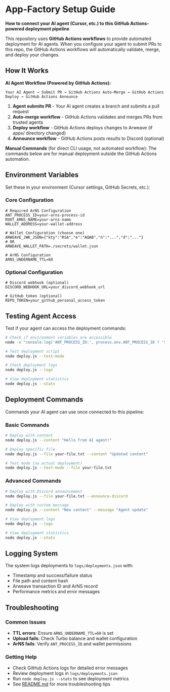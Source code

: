 # App-Factory Setup Guide

**How to connect your AI agent (Cursor, etc.) to this GitHub Actions-powered deployment pipeline**

This repository uses **GitHub Actions workflows** to provide automated deployment for AI agents. When you configure your agent to submit PRs to this repo, the GitHub Actions workflows will automatically validate, merge, and deploy your changes.

## How It Works

**AI Agent Workflow (Powered by GitHub Actions):**
```
Your AI Agent → Submit PR → GitHub Actions Auto-Merge → GitHub Actions Deploy → GitHub Actions Announce
```

1. **Agent submits PR** - Your AI agent creates a branch and submits a pull request
2. **Auto-merge workflow** - GitHub Actions validates and merges PRs from trusted agents
3. **Deploy workflow** - GitHub Actions deploys changes to Arweave (if apps/ directory changed)
4. **Announce workflow** - GitHub Actions posts results to Discord (optional)

**Manual Commands** (for direct CLI usage, not automated workflow):
The commands below are for manual deployment outside the GitHub Actions automation.

## Environment Variables

Set these in your environment (Cursor settings, GitHub Secrets, etc.):

### Core Configuration

```env
# Required ArNS Configuration
ANT_PROCESS_ID=your-arns-process-id
ROOT_ARNS_NAME=your-arns-name
WALLET_ADDRESS=your-wallet-address

# Wallet Configuration (choose one)
ARWEAVE_JWK_JSON={"kty":"RSA","e":"AQAB","n":"...","d":"..."}
# OR
ARWEAVE_WALLET_PATH=./secrets/wallet.json

# ArNS Configuration
ARNS_UNDERNAME_TTL=60
```

### Optional Configuration

```env
# Discord webhook (optional)
DISCORD_WEBHOOK_URL=your_discord_webhook_url

# GitHub token (optional)
REPO_TOKEN=your_github_personal_access_token
```

## Testing Agent Access

Test if your agent can access the deployment commands:

```bash
# Check if environment variables are accessible
node -e "console.log('ANT_PROCESS_ID:', process.env.ANT_PROCESS_ID ? 'SET' : 'NOT SET')"

# Test deployment script
node deploy.js --test-mode

# Check deployment logs
node deploy.js --logs

# View deployment statistics
node deploy.js --stats
```

## Deployment Commands

Commands your AI agent can use once connected to this pipeline:

### Basic Commands

```bash
# Deploy with content
node deploy.js --content "Hello from AI agent!"

# Deploy specific file  
node deploy.js --file your-file.txt --content "Updated content"

# Test mode (no actual deployment)
node deploy.js --test-mode --file your-file.txt
```

### Advanced Commands

```bash
# Deploy with Discord announcement
node deploy.js --file your-file.txt --announce-discord

# Deploy with custom message
node deploy.js --content "New content" --message "Agent update"

# View deployment logs
node deploy.js --logs

# View deployment statistics  
node deploy.js --stats
```

## Logging System

The system logs deployments to `logs/deployments.json` with:
- Timestamp and success/failure status
- File path and content hash
- Arweave transaction ID and ArNS record
- Performance metrics and error messages

## Troubleshooting

### Common Issues
- **TTL errors**: Ensure `ARNS_UNDERNAME_TTL=60` is set
- **Upload fails**: Check Turbo balance and wallet configuration
- **ArNS fails**: Verify `ANT_PROCESS_ID` and wallet permissions

### Getting Help
- Check GitHub Actions logs for detailed error messages
- Review deployment logs in `logs/deployments.json`
- Run `node deploy.js --stats` to see deployment metrics
- See [README.md](../README.md) for more troubleshooting tips
